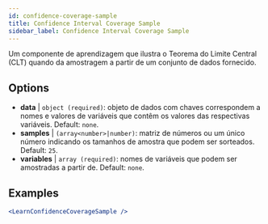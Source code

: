 ```yaml
---
id: confidence-coverage-sample
title: Confidence Interval Coverage Sample
sidebar_label: Confidence Interval Coverage Sample
---
```


Um componente de aprendizagem que ilustra o Teorema do Limite Central (CLT) quando da amostragem a partir de um conjunto de dados fornecido.

## Options

* __data__ | `object (required)`: objeto de dados com chaves correspondem a nomes e valores de variáveis que contêm os valores das respectivas variáveis. Default: `none`.
* __samples__ | `(array<number>|number)`: matriz de números ou um único número indicando os tamanhos de amostra que podem ser sorteados. Default: `25`.
* __variables__ | `array (required)`: nomes de variáveis que podem ser amostradas a partir de. Default: `none`.


## Examples

```jsx live
<LearnConfidenceCoverageSample />
```

